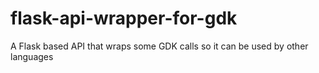 # flask-api-wrapper-for-gdk
A Flask based API that wraps some GDK calls so it can be used by other languages
